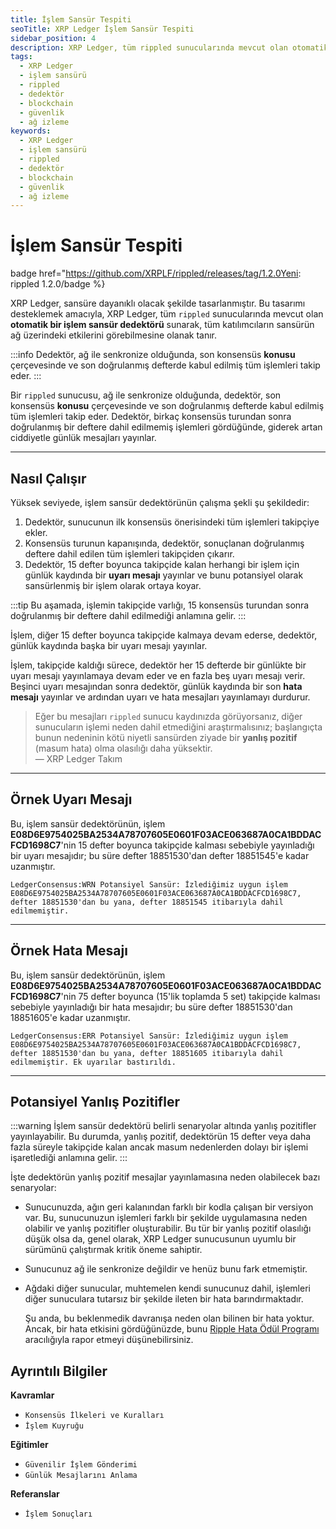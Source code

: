 ```yaml
---
title: İşlem Sansür Tespiti
seoTitle: XRP Ledger İşlem Sansür Tespiti
sidebar_position: 4
description: XRP Ledger, tüm rippled sunucularında mevcut olan otomatik bir işlem sansür dedektörü sunar. Bu sistem, işlemlerin sansürle ile ilgili durumunu izleyerek katılımcılara ağ üzerindeki etkileri gözlemleme fırsatı tanır.
tags: 
  - XRP Ledger
  - işlem sansürü
  - rippled
  - dedektör
  - blockchain
  - güvenlik
  - ağ izleme
keywords: 
  - XRP Ledger
  - işlem sansürü
  - rippled
  - dedektör
  - blockchain
  - güvenlik
  - ağ izleme
---
```

# İşlem Sansür Tespiti

badge href="https://github.com/XRPLF/rippled/releases/tag/1.2.0Yeni: rippled 1.2.0/badge %}

XRP Ledger, sansüre dayanıklı olacak şekilde tasarlanmıştır. Bu tasarımı desteklemek amacıyla, XRP Ledger, tüm `rippled` sunucularında mevcut olan **otomatik bir işlem sansür dedektörü** sunarak, tüm katılımcıların sansürün ağ üzerindeki etkilerini görebilmesine olanak tanır.

:::info
Dedektör, ağ ile senkronize olduğunda, son konsensüs **konusu** çerçevesinde ve son doğrulanmış defterde kabul edilmiş tüm işlemleri takip eder.
:::

Bir `rippled` sunucusu, ağ ile senkronize olduğunda, dedektör, son konsensüs **konusu** çerçevesinde ve son doğrulanmış defterde kabul edilmiş tüm işlemleri takip eder. Dedektör, birkaç konsensüs turundan sonra doğrulanmış bir deftere dahil edilmemiş işlemleri gördüğünde, giderek artan ciddiyetle günlük mesajları yayınlar.

---

## Nasıl Çalışır

Yüksek seviyede, işlem sansür dedektörünün çalışma şekli şu şekildedir:

1. Dedektör, sunucunun ilk konsensüs önerisindeki tüm işlemleri takipçiye ekler.
2. Konsensüs turunun kapanışında, dedektör, sonuçlanan doğrulanmış deftere dahil edilen tüm işlemleri takipçiden çıkarır.
3. Dedektör, 15 defter boyunca takipçide kalan herhangi bir işlem için günlük kaydında bir **uyarı mesajı** yayınlar ve bunu potansiyel olarak sansürlenmiş bir işlem olarak ortaya koyar.

:::tip
Bu aşamada, işlemin takipçide varlığı, 15 konsensüs turundan sonra doğrulanmış bir deftere dahil edilmediği anlamına gelir.
:::

İşlem, diğer 15 defter boyunca takipçide kalmaya devam ederse, dedektör, günlük kaydında başka bir uyarı mesajı yayınlar.

İşlem, takipçide kaldığı sürece, dedektör her 15 defterde bir günlükte bir uyarı mesajı yayınlamaya devam eder ve en fazla beş uyarı mesajı verir. Beşinci uyarı mesajından sonra dedektör, günlük kaydında bir son **hata mesajı** yayınlar ve ardından uyarı ve hata mesajları yayınlamayı durdurur.

> Eğer bu mesajları `rippled` sunucu kaydınızda görüyorsanız, diğer sunucuların işlemi neden dahil etmediğini araştırmalısınız; başlangıçta bunun nedeninin kötü niyetli sansürden ziyade bir **yanlış pozitif** (masum hata) olma olasılığı daha yüksektir.  
> — XRP Ledger Takım

---

## Örnek Uyarı Mesajı

Bu, işlem sansür dedektörünün, işlem **E08D6E9754025BA2534A78707605E0601F03ACE063687A0CA1BDDACFCD1698C7**'nin 15 defter boyunca takipçide kalması sebebiyle yayınladığı bir uyarı mesajıdır; bu süre defter 18851530'dan defter 18851545'e kadar uzanmıştır.

```text
LedgerConsensus:WRN Potansiyel Sansür: İzlediğimiz uygun işlem E08D6E9754025BA2534A78707605E0601F03ACE063687A0CA1BDDACFCD1698C7, defter 18851530'dan bu yana, defter 18851545 itibarıyla dahil edilmemiştir.
```

---

## Örnek Hata Mesajı

Bu, işlem sansür dedektörünün, işlem **E08D6E9754025BA2534A78707605E0601F03ACE063687A0CA1BDDACFCD1698C7**'nin 75 defter boyunca (15'lik toplamda 5 set) takipçide kalması sebebiyle yayınladığı bir hata mesajıdır; bu süre defter 18851530'dan 18851605'e kadar uzanmıştır.

```text
LedgerConsensus:ERR Potansiyel Sansür: İzlediğimiz uygun işlem E08D6E9754025BA2534A78707605E0601F03ACE063687A0CA1BDDACFCD1698C7, defter 18851530'dan bu yana, defter 18851605 itibarıyla dahil edilmemiştir. Ek uyarılar bastırıldı.
```

---

## Potansiyel Yanlış Pozitifler

:::warning
İşlem sansür dedektörü belirli senaryolar altında yanlış pozitifler yayınlayabilir. Bu durumda, yanlış pozitif, dedektörün 15 defter veya daha fazla süreyle takipçide kalan ancak masum nedenlerden dolayı bir işlemi işaretlediği anlamına gelir.
:::

İşte dedektörün yanlış pozitif mesajlar yayınlamasına neden olabilecek bazı senaryolar:

- Sunucunuzda, ağın geri kalanından farklı bir kodla çalışan bir versiyon var. Bu, sunucunuzun işlemleri farklı bir şekilde uygulamasına neden olabilir ve yanlış pozitifler oluşturabilir. Bu tür bir yanlış pozitif olasılığı düşük olsa da, genel olarak, XRP Ledger sunucusunun uyumlu bir sürümünü çalıştırmak kritik öneme sahiptir.
- Sunucunuz ağ ile senkronize değildir ve henüz bunu fark etmemiştir.
- Ağdaki diğer sunucular, muhtemelen kendi sunucunuz dahil, işlemleri diğer sunuculara tutarsız bir şekilde ileten bir hata barındırmaktadır.

    Şu anda, bu beklenmedik davranışa neden olan bilinen bir hata yoktur. Ancak, bir hata etkisini gördüğünüzde, bunu [Ripple Hata Ödül Programı](https://ripple.com/bug-bounty/) aracılığıyla rapor etmeyi düşünebilirsiniz.

## Ayrıntılı Bilgiler

**Kavramlar**
- `Konsensüs İlkeleri ve Kuralları`
- `İşlem Kuyruğu`

**Eğitimler**
- `Güvenilir İşlem Gönderimi`
- `Günlük Mesajlarını Anlama`

**Referanslar**
- `İşlem Sonuçları`

